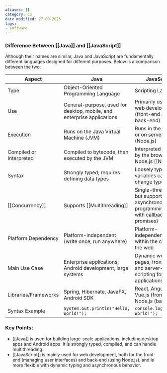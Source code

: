 ```yaml
---
aliases: []
category: CS
date modified: 27-09-2025
tags:
- software
---
```

### Difference Between [[Java]] and [[JavaScript]]

Although their names are similar, Java and JavaScript are fundamentally different languages designed for different purposes. Below is a comparison between the two:

| Aspect                  | Java                                                                   | JavaScript                                                                              |
| ----------------------- | ---------------------------------------------------------------------- | --------------------------------------------------------------------------------------- |
| Type                    | Object-Oriented Programming Language                                   | Scripting Language                                                                      |
| Use                     | General-purpose, used for desktop, mobile, and enterprise applications | Primarily used for web development (front-end and back-end)                             |
| Execution               | Runs on the Java Virtual Machine (JVM)                                 | Runs in the browser or on server-side (Node.js)                                         |
| Compiled or Interpreted | Compiled to bytecode, then executed by the JVM                         | Interpreted directly by the browser or Node.js [[Node.JS]]                              |
| Syntax                  | Strongly typed; requires defining data types                           | Loosely typed; variables can change types                                               |
| [[Concurrency]]         | Supports [[Multithreading]]                                            | Single-threaded, but supports asynchronous programming (e.g., with callbacks, promises) |
| Platform Dependency     | Platform-independent (write once, run anywhere)                        | Platform-independent, mainly within the context of the web                              |
| Main Use Case           | Enterprise applications, Android development, large systems            | Dynamic web pages, front-end and server-side scripting for web applications             |
| Libraries/Frameworks    | Spring, Hibernate, JavaFX, Android SDK                                 | React, Angular, Vue.js (front-end), Node.js (back-end)                                  |
| Syntax Example          | `System.out.println("Hello, World!");`                                 | `console.log("Hello, World!");`                                                         |

### Key Points:
- [[Java]] is used for building large-scale applications, including desktop apps and Android apps. It is strongly typed, compiled, and can handle multithreading.
- [[JavaScript]] is mainly used for web development, both for the front-end (managing user interfaces) and back-end (using Node.js), and is more flexible with dynamic typing and asynchronous behavior.